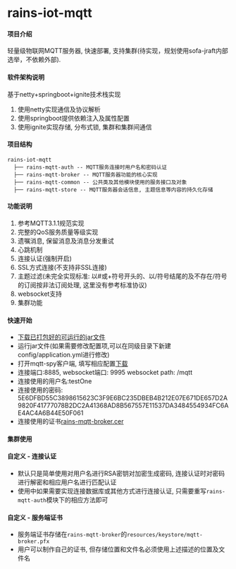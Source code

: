 # rains-iot-mqtt

#### 项目介绍
轻量级物联网MQTT服务器, 快速部署, 支持集群(待实现，规划使用sofa-jraft内部选举，不依赖外部).

#### 软件架构说明
基于netty+springboot+ignite技术栈实现
1. 使用netty实现通信及协议解析
2. 使用springboot提供依赖注入及属性配置
3. 使用ignite实现存储, 分布式锁, 集群和集群间通信

#### 项目结构
```
rains-iot-mqtt
  ├── rains-mqtt-auth -- MQTT服务连接时用户名和密码认证
  ├── rains-mqtt-broker -- MQTT服务器功能的核心实现
  ├── rains-mqtt-common -- 公共类及其他模块使用的服务接口及对象
  ├── rains-mqtt-store -- MQTT服务器会话信息, 主题信息等内容的持久化存储
```

#### 功能说明
1. 参考MQTT3.1.1规范实现
2. 完整的QoS服务质量等级实现
3. 遗嘱消息, 保留消息及消息分发重试
4. 心跳机制
5. 连接认证(强制开启)
5. SSL方式连接(不支持非SSL连接)
6. 主题过滤(未完全实现标准: 以#或+符号开头的、以/符号结尾的及不存在/符号的订阅按非法订阅处理, 这里没有参考标准协议)
7. websocket支持
8. 集群功能

#### 快速开始
- [下载已打包好的可运行的jar文件](https://github.com/hugoDD/rains-iot-mqtt/releases)
- 运行jar文件(如果需要修改配置项,可以在同级目录下新建config/application.yml进行修改)
- 打开mqtt-spy客户端, 填写相应配置[下载](https://github.com/eclipse/paho.mqtt-spy/wiki/Downloads)
- 连接端口:8885, websocket端口: 9995 websocket path: /mqtt
- 连接使用的用户名:testOne
- 连接使用的密码: 5E6DFBD55C3898615623C3F9E6BC235DBEB4B212E07E671DE657D2A9820F41777078B2DC2A41368AD8B567557E11537DA3484554934FC6AE4AC4A6B44E50F061
- 连接使用的证书[rains-mqtt-broker.cer](https://gitee.com/recallcode/iot-mqtt-server/releases)

#### 集群使用


#### 自定义 - 连接认证
- 默认只是简单使用对用户名进行RSA密钥对加密生成密码, 连接认证时对密码进行解密和相应用户名进行匹配认证
- 使用中如果需要实现连接数据库或其他方式进行连接认证, 只需要重写`rains-mqtt-auth`模块下的相应方法即可

#### 自定义 - 服务端证书
- 服务端证书存储在`rains-mqtt-broker`的`resources/keystore/mqtt-broker.pfx`
- 用户可以制作自己的证书, 但存储位置和文件名必须使用上述描述的位置及文件名

